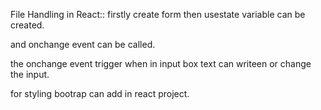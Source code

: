 File Handling in React::
   firstly create form then usestate variable can be created. 
   
   
   and onchange event can be called.
   
   the onchange event trigger when in input  box text can writeen or change the input.
   
   for styling bootrap can add in react project. 
   
   
